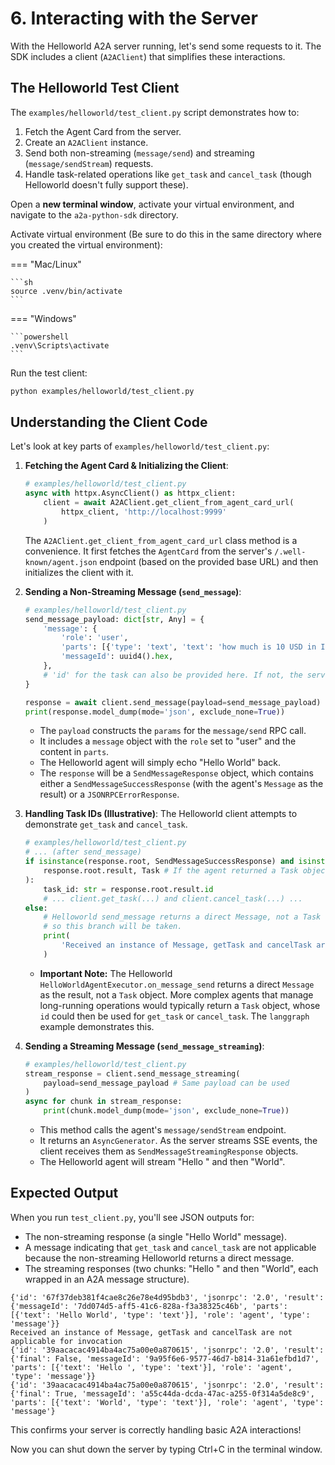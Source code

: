 # 6. Interacting with the Server

With the Helloworld A2A server running, let's send some requests to it. The SDK includes a client (`A2AClient`) that simplifies these interactions.

## The Helloworld Test Client

The `examples/helloworld/test_client.py` script demonstrates how to:

1. Fetch the Agent Card from the server.
2. Create an `A2AClient` instance.
3. Send both non-streaming (`message/send`) and streaming (`message/sendStream`) requests.
4. Handle task-related operations like `get_task` and `cancel_task` (though Helloworld doesn't fully support these).

Open a **new terminal window**, activate your virtual environment, and navigate to the `a2a-python-sdk` directory.

Activate virtual environment (Be sure to do this in the same directory where you created the virtual environment):

=== "Mac/Linux"

    ```sh
    source .venv/bin/activate
    ```

=== "Windows"

    ```powershell
    .venv\Scripts\activate
    ```

Run the test client:

```bash
python examples/helloworld/test_client.py
```

## Understanding the Client Code

Let's look at key parts of `examples/helloworld/test_client.py`:

1. **Fetching the Agent Card & Initializing the Client**:

    ```python { .no-copy }
    # examples/helloworld/test_client.py
    async with httpx.AsyncClient() as httpx_client:
        client = await A2AClient.get_client_from_agent_card_url(
            httpx_client, 'http://localhost:9999'
        )
    ```

    The `A2AClient.get_client_from_agent_card_url` class method is a convenience. It first fetches the `AgentCard` from the server's `/.well-known/agent.json` endpoint (based on the provided base URL) and then initializes the client with it.

2. **Sending a Non-Streaming Message (`send_message`)**:

    ```python { .no-copy }
    # examples/helloworld/test_client.py
    send_message_payload: dict[str, Any] = {
        'message': {
            'role': 'user',
            'parts': [{'type': 'text', 'text': 'how much is 10 USD in INR?'}], # Content doesn't matter for Helloworld
            'messageId': uuid4().hex,
        },
        # 'id' for the task can also be provided here. If not, the server/handler might generate one.
    }

    response = await client.send_message(payload=send_message_payload)
    print(response.model_dump(mode='json', exclude_none=True))
    ```

    - The `payload` constructs the `params` for the `message/send` RPC call.
    - It includes a `message` object with the `role` set to "user" and the content in `parts`.
    - The Helloworld agent will simply echo "Hello World" back.
    - The `response` will be a `SendMessageResponse` object, which contains either a `SendMessageSuccessResponse` (with the agent's `Message` as the result) or a `JSONRPCErrorResponse`.

3. **Handling Task IDs (Illustrative)**:
    The Helloworld client attempts to demonstrate `get_task` and `cancel_task`.

    ```python { .no-copy }
    # examples/helloworld/test_client.py
    # ... (after send_message)
    if isinstance(response.root, SendMessageSuccessResponse) and isinstance(
        response.root.result, Task # If the agent returned a Task object
    ):
        task_id: str = response.root.result.id
        # ... client.get_task(...) and client.cancel_task(...) ...
    else:
        # Helloworld send_message returns a direct Message, not a Task object,
        # so this branch will be taken.
        print(
            'Received an instance of Message, getTask and cancelTask are not applicable for invocation'
        )
    ```

    - **Important Note:** The Helloworld `HelloWorldAgentExecutor.on_message_send` returns a direct `Message` as the result, not a `Task` object. More complex agents that manage long-running operations would typically return a `Task` object, whose `id` could then be used for `get_task` or `cancel_task`. The `langgraph` example demonstrates this.

4. **Sending a Streaming Message (`send_message_streaming`)**:

    ```python { .no-copy }
    # examples/helloworld/test_client.py
    stream_response = client.send_message_streaming(
        payload=send_message_payload # Same payload can be used
    )
    async for chunk in stream_response:
        print(chunk.model_dump(mode='json', exclude_none=True))
    ```

    - This method calls the agent's `message/sendStream` endpoint.
    - It returns an `AsyncGenerator`. As the server streams SSE events, the client receives them as `SendMessageStreamingResponse` objects.
    - The Helloworld agent will stream "Hello " and then "World".

## Expected Output

When you run `test_client.py`, you'll see JSON outputs for:

- The non-streaming response (a single "Hello World" message).
- A message indicating that `get_task` and `cancel_task` are not applicable because the non-streaming Helloworld returns a direct message.
- The streaming responses (two chunks: "Hello " and then "World", each wrapped in an A2A message structure).

```console { .no-copy }
{'id': '67f37deb381f4cae8c26e78e4d95bdb3', 'jsonrpc': '2.0', 'result': {'messageId': '7dd074d5-aff5-41c6-828a-f3a38325c46b', 'parts': [{'text': 'Hello World', 'type': 'text'}], 'role': 'agent', 'type': 'message'}}
Received an instance of Message, getTask and cancelTask are not applicable for invocation
{'id': '39aacacac4914ba4ac75a00e0a870615', 'jsonrpc': '2.0', 'result': {'final': False, 'messageId': '9a95f6e6-9577-46d7-b814-31a61efbd1d7', 'parts': [{'text': 'Hello ', 'type': 'text'}], 'role': 'agent', 'type': 'message'}}
{'id': '39aacacac4914ba4ac75a00e0a870615', 'jsonrpc': '2.0', 'result': {'final': True, 'messageId': 'a55c44da-dcda-47ac-a255-0f314a5de8c9', 'parts': [{'text': 'World', 'type': 'text'}], 'role': 'agent', 'type': 'message'}
```

This confirms your server is correctly handling basic A2A interactions!

Now you can shut down the server by typing Ctrl+C in the terminal window.
